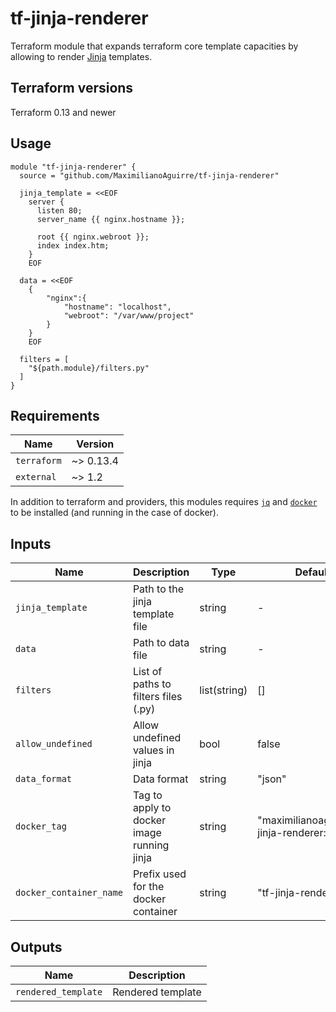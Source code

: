 # tf-jinja-renderer

Terraform module that expands terraform core template capacities by allowing to render [Jinja](https://jinja.palletsprojects.com/en/2.11.x/) templates.

## Terraform versions

Terraform 0.13 and newer

## Usage

```hcl
module "tf-jinja-renderer" {
  source = "github.com/MaximilianoAguirre/tf-jinja-renderer"

  jinja_template = <<EOF
    server {
      listen 80;
      server_name {{ nginx.hostname }};

      root {{ nginx.webroot }};
      index index.htm;
    }
    EOF

  data = <<EOF
    {
        "nginx":{
            "hostname": "localhost",
            "webroot": "/var/www/project"
        }
    }
    EOF

  filters = [
    "${path.module}/filters.py"
  ]
}
```

## Requirements

| Name        | Version   |
| ----------- | --------- |
| `terraform` | ~> 0.13.4 |
| `external`  | ~> 1.2    |

In addition to terraform and providers, this modules requires [`jq`](https://stedolan.github.io/jq/) and [`docker`](https://www.docker.com/) to be installed (and running in the case of docker).

## Inputs

| Name                    | Description                                | Type         | Default                                    | Required |
| ----------------------- | ------------------------------------------ | ------------ | ------------------------------------------ | :------: |
| `jinja_template`        | Path to the jinja template file            | string       | -                                          |  `yes`   |
| `data`                  | Path to data file                          | string       | -                                          |  `yes`   |
| `filters`               | List of paths to filters files (.py)       | list(string) | []                                         |   `no`   |
| `allow_undefined`       | Allow undefined values in jinja            | bool         | false                                      |   `no`   |
| `data_format`           | Data format                                | string       | "json"                                     |   `no`   |
| `docker_tag`            | Tag to apply to docker image running jinja | string       | "maximilianoaguirre/tf-jinja-renderer:1.0" |   `no`   |
| `docker_container_name` | Prefix used for the docker container       | string       | "tf-jinja-renderer"                        |   `no`   |

## Outputs

| Name                | Description       |
| ------------------- | ----------------- |
| `rendered_template` | Rendered template |
